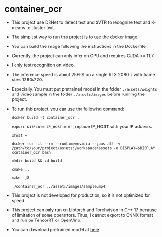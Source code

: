 # container_ocr
- This project use DBNet to detect text and SVTR to recognize text and K-means to cluster text.
- The simplest way to run this project is to use the docker image. 
- You can build the image following the instructions in the Dockerfile.
- Currently, the project can only infer on GPU and requires CUDA >= 11.7.
- I only test recognition on video.
- The inference speed is about 25FPS on a single RTX 2080Ti with frame size: 1280x720.
- Especially, You must put pretrained model in the folder `./assets/weights` 
and video sample in the folder `./assets/images` before running the project.
- To run this project, you can use the following command:

    ```docker build -t container_ocr .```

    ```export DISPLAY="IP_HOST:0.0"```, replace IP_HOST with your IP address.

    ```xhost +```

    ```docker run -it --rm --runtime=nvidia --gpus all -v /path/to/your/project/assets:/workspace/assets -e DISPLAY=$DISPLAY container_ocr bash```

    ```mkdir build && cd build```

    ```cmake ..```

    ```make -j8```
    
    ```./container_ocr ../assets/images/sample.mp4```

- This project is not developed for production, so it is not optimized for speed.
- This project can only run on Libtorch and Torchvision in C++ 17 because of limitation of some operartors. 
Thus, I cannot export to ONNX format and run on TensorRT or OpenVino.
- You can download pretrained model at [here](https://drive.google.com/file/d/1-0Z3Z3Z3Z3Z3Z3Z3Z3Z3Z3Z3Z3Z3Z3Z/view?usp=sharing)